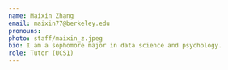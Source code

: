 ```yaml
---
name: Maixin Zhang
email: maixin77@berkeley.edu
pronouns: 
photo: staff/maixin_z.jpeg
bio: I am a sophomore major in data science and psychology. 
role: Tutor (UCS1)
---
```

